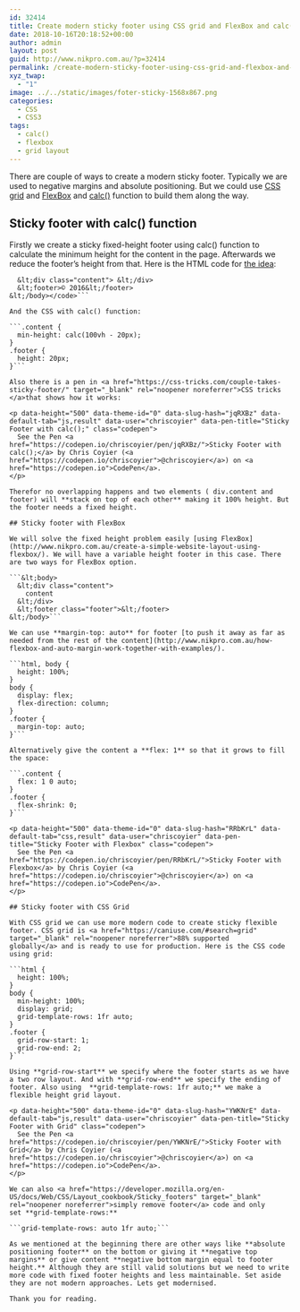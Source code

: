 ```yaml
---
id: 32414
title: Create modern sticky footer using CSS grid and FlexBox and calc() function
date: 2018-10-16T20:18:52+00:00
author: admin
layout: post
guid: http://www.nikpro.com.au/?p=32414
permalink: /create-modern-sticky-footer-using-css-grid-and-flexbox-and-calc-function/
xyz_twap:
  - "1"
image: ../../static/images/foter-sticky-1568x867.png
categories:
  - CSS
  - CSS3
tags:
  - calc()
  - flexbox
  - grid layout
---
```

There are couple of ways to create a modern sticky footer. Typically we are used to negative margins and absolute positioning. But we could use [CSS grid](http://www.nikpro.com.au/css-grid-layout-review-with-examples-part-1/) and [FlexBox](http://www.nikpro.com.au/how-flexbox-and-auto-margin-work-together-with-examples/) and [calc()](http://www.nikpro.com.au/the-css-calc-function-explained-with-examples/) function to build them along the way.

## Sticky footer with calc() function

Firstly we create a sticky fixed-height footer using calc() function to calculate the minimum height for the content in the page. Afterwards we reduce the footer&#8217;s height from that. Here is the HTML code for <a href="https://priteshgupta.com/2016/05/sticky-css-footer/" target="_blank" rel="noopener noreferrer">the idea</a>:

```<code>&lt;body>
  &lt;div class="content"> &lt;/div>
  &lt;footer>© 2016&lt;/footer>
&lt;/body></code>```

And the CSS with calc() function:

```.content {
  min-height: calc(100vh - 20px);
}
.footer {
  height: 20px;
}```

Also there is a pen in <a href="https://css-tricks.com/couple-takes-sticky-footer/" target="_blank" rel="noopener noreferrer">CSS tricks </a>that shows how it works:

<p data-height="500" data-theme-id="0" data-slug-hash="jqRXBz" data-default-tab="js,result" data-user="chriscoyier" data-pen-title="Sticky Footer with calc();" class="codepen">
  See the Pen <a href="https://codepen.io/chriscoyier/pen/jqRXBz/">Sticky Footer with calc();</a> by Chris Coyier (<a href="https://codepen.io/chriscoyier">@chriscoyier</a>) on <a href="https://codepen.io">CodePen</a>.
</p>

Therefor no overlapping happens and two elements ( div.content and footer) will **stack on top of each other** making it 100% height. But the footer needs a fixed height.

## Sticky footer with FlexBox

We will solve the fixed height problem easily [using FlexBox](http://www.nikpro.com.au/create-a-simple-website-layout-using-flexbox/). We will have a variable height footer in this case. There are two ways for FlexBox option.

```&lt;body>
  &lt;div class="content">
    content
  &lt;/div>
  &lt;footer class="footer">&lt;/footer>
&lt;/body>```

We can use **margin-top: auto** for footer [to push it away as far as needed from the rest of the content](http://www.nikpro.com.au/how-flexbox-and-auto-margin-work-together-with-examples/).

```html, body {
  height: 100%;
}
body {
  display: flex;
  flex-direction: column;
}
.footer {
  margin-top: auto;
}```

Alternatively give the content a **flex: 1** so that it grows to fill the space:

```.content {
  flex: 1 0 auto;
}
.footer {
  flex-shrink: 0;
}```

<p data-height="500" data-theme-id="0" data-slug-hash="RRbKrL" data-default-tab="css,result" data-user="chriscoyier" data-pen-title="Sticky Footer with Flexbox" class="codepen">
  See the Pen <a href="https://codepen.io/chriscoyier/pen/RRbKrL/">Sticky Footer with Flexbox</a> by Chris Coyier (<a href="https://codepen.io/chriscoyier">@chriscoyier</a>) on <a href="https://codepen.io">CodePen</a>.
</p>

## Sticky footer with CSS Grid

With CSS grid we can use more modern code to create sticky flexible footer. CSS grid is <a href="https://caniuse.com/#search=grid" target="_blank" rel="noopener noreferrer">88% supported globally</a> and is ready to use for production. Here is the CSS code using grid:

```html {
  height: 100%;
}
body {
  min-height: 100%;
  display: grid;
  grid-template-rows: 1fr auto;
}
.footer {
  grid-row-start: 1;
  grid-row-end: 2;
}```

Using **grid-row-start** we specify where the footer starts as we have a two row layout. And with **grid-row-end** we specify the ending of footer. Also using  **grid-template-rows: 1fr auto;** we make a flexible height grid layout.

<p data-height="500" data-theme-id="0" data-slug-hash="YWKNrE" data-default-tab="js,result" data-user="chriscoyier" data-pen-title="Sticky Footer with Grid" class="codepen">
  See the Pen <a href="https://codepen.io/chriscoyier/pen/YWKNrE/">Sticky Footer with Grid</a> by Chris Coyier (<a href="https://codepen.io/chriscoyier">@chriscoyier</a>) on <a href="https://codepen.io">CodePen</a>.
</p>

We can also <a href="https://developer.mozilla.org/en-US/docs/Web/CSS/Layout_cookbook/Sticky_footers" target="_blank" rel="noopener noreferrer">simply remove footer</a> code and only set **grid-template-rows:**

```grid-template-rows: auto 1fr auto;```

As we mentioned at the beginning there are other ways like **absolute positioning footer** on the bottom or giving it **negative top margins** or give content **negative bottom margin equal to footer height.** Although they are still valid solutions but we need to write more code with fixed footer heights and less maintainable. Set aside they are not modern approaches. Lets get modernised.

Thank you for reading.